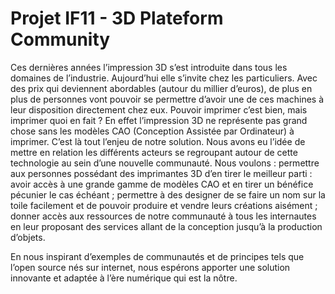 Projet IF11 - 3D Plateform Community
====================================

Ces dernières années l’impression 3D s’est introduite dans tous les domaines de l’industrie. Aujourd’hui elle s’invite chez les particuliers. Avec des prix qui deviennent abordables (autour du millier d’euros), de plus en plus de personnes vont pouvoir se permettre d’avoir une de ces machines à leur disposition directement chez eux.
Pouvoir imprimer c’est bien, mais imprimer quoi en fait ? En effet l’impression 3D ne représente pas grand chose sans les modèles CAO (Conception Assistée par Ordinateur) à imprimer. C’est là tout l’enjeu de notre solution.
Nous avons eu l’idée de mettre en relation les différents acteurs se regroupant autour de cette technologie au sein d’une nouvelle communauté.
Nous voulons : 
permettre aux personnes possédant des imprimantes 3D d’en tirer le meilleur parti : avoir accès à une grande gamme de modèles CAO et en tirer un bénéfice pécunier le cas échéant ;
permettre à des designer de se faire un nom sur la toile facilement et de pouvoir produire et vendre leurs créations aisément ;
donner accès aux ressources de notre communauté à tous les internautes en leur proposant des services allant de la conception jusqu’à la production d’objets.

En nous inspirant d’exemples de communautés et de principes tels que l’open source nés sur internet, nous espérons apporter une solution innovante et adaptée à l’ère numérique qui est la nôtre.

